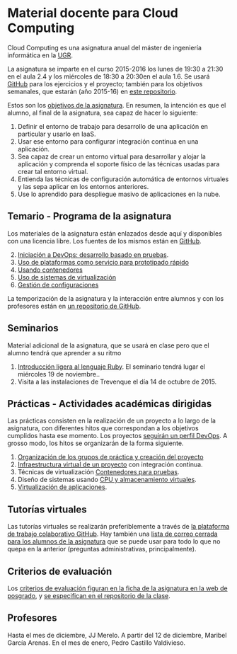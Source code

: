 Material docente para Cloud Computing
==

Cloud Computing es una asignatura anual del máster de ingeniería informática en la [UGR](http://www.ugr.es).

La asignatura se imparte en el curso 2015-2016 los lunes de 19:30 a
21:30 en el aula 2.4 y los miércoles de 18:30 a 20:30en el
aula 1.6. Se usará [GitHub](http://github.com) para los ejercicios y
el proyecto; también para los objetivos semanales, que estarán (año
2015-16) en [este repositorio](https://github.com/JJ/clases-CC-2015-16/).

Estos son los [objetivos de la asignatura](documentos/objetivos.md). En resumen, la intención es que el alumno, al final de la asignatura, sea capaz de hacer lo siguiente:

1. Definir el entorno de trabajo para desarrollo de una aplicación en particular y usarlo en IaaS.
2. Usar ese entorno para configurar integración continua en una aplicación.
3. Sea capaz de crear un entorno virtual para desarrollar y alojar la aplicación y comprenda el soporte físico de las técnicas usadas para crear tal entorno virtual.
4. Entienda las técnicas de configuración automática de entornos virtuales y las sepa aplicar en los entornos anteriores.
5. Use lo aprendido para despliegue masivo de aplicaciones en la nube.

Temario - Programa de la asignatura
------------------------------------------------------

Los materiales de la asignatura están enlazados desde aquí y
disponibles con una licencia libre. Los fuentes de los mismos están en
[GitHub](http://github.com/JJ/CC).

2. [Iniciación a DevOps: desarrollo basado en pruebas](documentos/temas/Desarrollo_basado_en_pruebas.md).
3. [Uso de plataformas como servicio para prototipado rápido](documentos/temas/PaaS.md)
3. [Usando contenedores](documentos/temas/Contenedores.md)
5. [Uso de sistemas de virtualización](documentos/temas/Uso_de_sistemas.md)
6. [Gestión de configuraciones](documentos/temas/Gestion_de_configuraciones.md)

La temporización de la asignatura y la interacción entre alumnos y con los profesores están en [un repositorio de GitHub](http://github.com/JJ/clases-CC-2015-16).

Seminarios
---------------

Material adicional de la asignatura, que se usará en clase pero que el
alumno tendrá que aprender a su ritmo

1. [Introducción ligera al lenguaje Ruby](documentos/seminarios/ruby.md). El seminario tendrá lugar el miércoles 19 de noviembre..
2. Visita a las instalaciones de Trevenque el día 14 de octubre de 2015.


Prácticas - Actividades académicas dirigidas
-------------

Las prácticas consisten en la realización de un proyecto a lo largo de la asignatura, con diferentes hitos que correspondan a los objetivos cumplidos hasta ese momento. Los proyectos [seguirán un perfil DevOps](documentos/practicas/README.md). A grosso modo, los hitos se organizarán de la forma siguiente.

1. [Organización de los grupos de práctica y creación del proyecto](documentos/practicas/1.Infraestructura.md)
2. [Infraestructura virtual de un proyecto](documentos/practicas/2.CI.md) con integración continua.
2. Técnicas de virtualización [Contenedores para pruebas](documentos/practicas/3.Contenedores.md).
3. Diseño de sistemas usando [CPU y almacenamiento virtuales](documentos/practicas/3.MV.md).
4. [Virtualización de aplicaciones](documentos/practicas/4.Aplicaciones.md).

Tutorías virtuales
----

Las tutorías virtuales se realizarán preferiblemente a través de
[la plataforma de trabajo colaborativo GitHub](https://github.com/JJ/clases-CC-2015-16/issues?state=open). Hay
también una
[lista de correo cerrada para los alumnos de la asignatura](https://groups.google.com/forum/#!forum/cc-ugr-2015)
que se puede usar para todo lo que no quepa en la anterior (preguntas
administrativas, principalmente).

Criterios de evaluación
---

Los
[criterios de evaluación figuran en la ficha de la asignatura en la web de posgrado](http://masteres.ugr.es/ing-informatica/pages/info_academica/guias/201516/1semestre/cloudcomputingfundamentoseinfraestructuras/!),
y
[se especifican en el repositorio de la clase](https://github.com/JJ/clases-CC-2015-16/blob/master/Metodolog%C3%ADa_y_criterios_de_evaluaci%C3%B3n.md). 

Profesores
--
Hasta el mes de diciembre, JJ Merelo. A partir del 12 de diciembre, Maribel García Arenas. En el mes de enero, Pedro Castillo Valdivieso.
